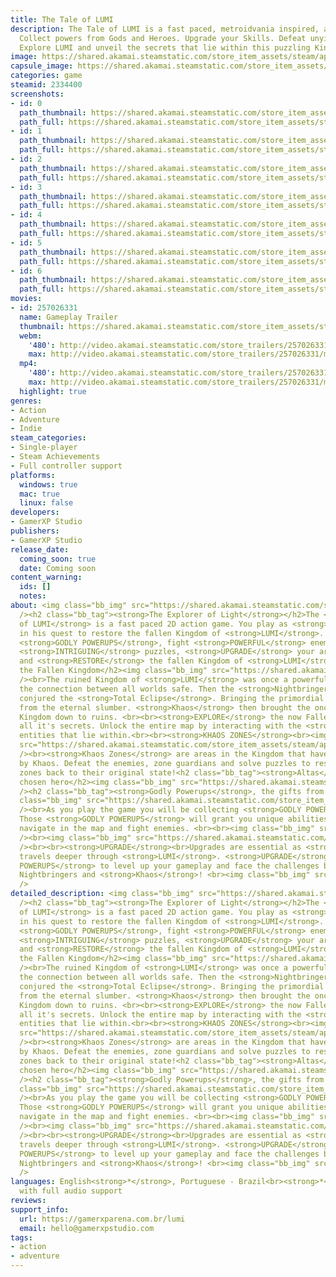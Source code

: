 ```yaml
---
title: The Tale of LUMI
description: The Tale of LUMI is a fast paced, metroidvania inspired, action game.
  Collect powers from Gods and Heroes. Upgrade your Skills. Defeat unyielding enemies.
  Explore LUMI and unveil the secrets that lie within this puzzling Kingdom.
image: https://shared.akamai.steamstatic.com/store_item_assets/steam/apps/2334400/header.jpg?t=1729344981
capsule_image: https://shared.akamai.steamstatic.com/store_item_assets/steam/apps/2334400/capsule_231x87.jpg?t=1729344981
categories: game
steamid: 2334400
screenshots:
- id: 0
  path_thumbnail: https://shared.akamai.steamstatic.com/store_item_assets/steam/apps/2334400/ss_1aaffa1bb1ad69f7f9251516c13e1eec9a9237d5.600x338.jpg?t=1729344981
  path_full: https://shared.akamai.steamstatic.com/store_item_assets/steam/apps/2334400/ss_1aaffa1bb1ad69f7f9251516c13e1eec9a9237d5.1920x1080.jpg?t=1729344981
- id: 1
  path_thumbnail: https://shared.akamai.steamstatic.com/store_item_assets/steam/apps/2334400/ss_45b1eab10fde32222b45ab3d069ca18a8aac911d.600x338.jpg?t=1729344981
  path_full: https://shared.akamai.steamstatic.com/store_item_assets/steam/apps/2334400/ss_45b1eab10fde32222b45ab3d069ca18a8aac911d.1920x1080.jpg?t=1729344981
- id: 2
  path_thumbnail: https://shared.akamai.steamstatic.com/store_item_assets/steam/apps/2334400/ss_713dcf6d97c2a6a79c53a086da98890def6cc822.600x338.jpg?t=1729344981
  path_full: https://shared.akamai.steamstatic.com/store_item_assets/steam/apps/2334400/ss_713dcf6d97c2a6a79c53a086da98890def6cc822.1920x1080.jpg?t=1729344981
- id: 3
  path_thumbnail: https://shared.akamai.steamstatic.com/store_item_assets/steam/apps/2334400/ss_61a851552b4292ad8cf6244b60637ac82ce6f016.600x338.jpg?t=1729344981
  path_full: https://shared.akamai.steamstatic.com/store_item_assets/steam/apps/2334400/ss_61a851552b4292ad8cf6244b60637ac82ce6f016.1920x1080.jpg?t=1729344981
- id: 4
  path_thumbnail: https://shared.akamai.steamstatic.com/store_item_assets/steam/apps/2334400/ss_7fc938a653e874b52bcf2f33b879f55743739dcd.600x338.jpg?t=1729344981
  path_full: https://shared.akamai.steamstatic.com/store_item_assets/steam/apps/2334400/ss_7fc938a653e874b52bcf2f33b879f55743739dcd.1920x1080.jpg?t=1729344981
- id: 5
  path_thumbnail: https://shared.akamai.steamstatic.com/store_item_assets/steam/apps/2334400/ss_71b611afabd25b87dc9c52f1d8eec0319178a97b.600x338.jpg?t=1729344981
  path_full: https://shared.akamai.steamstatic.com/store_item_assets/steam/apps/2334400/ss_71b611afabd25b87dc9c52f1d8eec0319178a97b.1920x1080.jpg?t=1729344981
- id: 6
  path_thumbnail: https://shared.akamai.steamstatic.com/store_item_assets/steam/apps/2334400/ss_961d71ad6977f4f9b4feff8449807198123e13de.600x338.jpg?t=1729344981
  path_full: https://shared.akamai.steamstatic.com/store_item_assets/steam/apps/2334400/ss_961d71ad6977f4f9b4feff8449807198123e13de.1920x1080.jpg?t=1729344981
movies:
- id: 257026331
  name: Gameplay Trailer
  thumbnail: https://shared.akamai.steamstatic.com/store_item_assets/steam/apps/257026331/movie.293x165.jpg?t=1716909125
  webm:
    '480': http://video.akamai.steamstatic.com/store_trailers/257026331/movie480_vp9.webm?t=1716909125
    max: http://video.akamai.steamstatic.com/store_trailers/257026331/movie_max_vp9.webm?t=1716909125
  mp4:
    '480': http://video.akamai.steamstatic.com/store_trailers/257026331/movie480.mp4?t=1716909125
    max: http://video.akamai.steamstatic.com/store_trailers/257026331/movie_max.mp4?t=1716909125
  highlight: true
genres:
- Action
- Adventure
- Indie
steam_categories:
- Single-player
- Steam Achievements
- Full controller support
platforms:
  windows: true
  mac: true
  linux: false
developers:
- GamerXP Studio
publishers:
- GamerXP Studio
release_date:
  coming_soon: true
  date: Coming soon
content_warning:
  ids: []
  notes:
about: <img class="bb_img" src="https://shared.akamai.steamstatic.com/store_item_assets/steam/apps/2334400/extras/lumi_steam_gif_1_2.gif?t=1729344981"
  /><h2 class="bb_tag"><strong>The Explorer of Light</strong></h2>The <strong>Tale
  of LUMI</strong> is a fast paced 2D action game. You play as <strong>Atlas</strong>
  in his quest to restore the fallen Kingdom of <strong>LUMI</strong>. <br><br>Collect
  <strong>GODLY POWERUPS</strong>, fight <strong>POWERFUL</strong> enemies, solve
  <strong>INTRIGUING</strong> puzzles, <strong>UPGRADE</strong> your arsenal and <strong>EXPLORE</strong>
  and <strong>RESTORE</strong> the fallen Kingdom of <strong>LUMI</strong>!<h2 class="bb_tag"><strong>LUMI</strong>,
  the Fallen Kingdom</h2><img class="bb_img" src="https://shared.akamai.steamstatic.com/store_item_assets/steam/apps/2334400/extras/lumi_steam_gif_4.gif?t=1729344981"
  /><br>The ruined Kingdom of <strong>LUMI</strong> was once a powerful Kingdom. Keeping
  the connection between all worlds safe. Then the <strong>Nightbringers</strong>
  conjured the <strong>Total Eclipse</strong>. Bringing the primordial God <strong>Khaos</strong>
  from the eternal slumber. <strong>Khaos</strong> then brought the once powerful
  Kingdom down to ruins. <br><br><strong>EXPLORE</strong> the now Fallen Kingdom and
  all it's secrets. Unlock the entire map by interacting with the <strong>POWERFUL</strong>
  entities that lie within.<br><br><strong>KHAOS ZONES</strong><br><img class="bb_img"
  src="https://shared.akamai.steamstatic.com/store_item_assets/steam/apps/2334400/extras/lumi_steam_gif_11_khaos.gif?t=1729344981"
  /><br><strong>Khaos Zones</strong> are areas in the Kingdom that have been taken
  by Khaos. Defeat the enemies, zone guardians and solve puzzles to restore the infected
  zones back to their original state!<h2 class="bb_tag"><strong>Altas</strong>, the
  chosen hero</h2><img class="bb_img" src="https://shared.akamai.steamstatic.com/store_item_assets/steam/apps/2334400/extras/lumi_steam_gif_9_atlas.gif?t=1729344981"
  /><h2 class="bb_tag"><strong>Godly Powerups</strong>, the gifts from Gods and Heroes</h2><img
  class="bb_img" src="https://shared.akamai.steamstatic.com/store_item_assets/steam/apps/2334400/extras/lumi_steam_gif_3.gif?t=1729344981"
  /><br>As you play the game you will be collecting <strong>GODLY POWERUPS</strong>.
  Those <strong>GODLY POWERUPS</strong> will grant you unique abilities to solve puzzles,
  navigate in the map and fight enemies. <br><br><img class="bb_img" src="https://shared.akamai.steamstatic.com/store_item_assets/steam/apps/2334400/extras/lumi_steam_gif_7.gif?t=1729344981"
  /><br><img class="bb_img" src="https://shared.akamai.steamstatic.com/store_item_assets/steam/apps/2334400/extras/lumi_steam_gif_12_janusorb.gif?t=1729344981"
  /><br><br><strong>UPGRADE</strong><br>Upgrades are essential as <strong>Atlas</strong>
  travels deeper through <strong>LUMI</strong>. <strong>UPGRADE</strong> your <strong>GODLY
  POWERUPS</strong> to level up your gameplay and face the challenges brought by the
  Nightbringers and <strong>Khaos</strong>! <br><img class="bb_img" src="https://shared.akamai.steamstatic.com/store_item_assets/steam/apps/2334400/extras/lumi_steam_gif_2_2.gif?t=1729344981"
  />
detailed_description: <img class="bb_img" src="https://shared.akamai.steamstatic.com/store_item_assets/steam/apps/2334400/extras/lumi_steam_gif_1_2.gif?t=1729344981"
  /><h2 class="bb_tag"><strong>The Explorer of Light</strong></h2>The <strong>Tale
  of LUMI</strong> is a fast paced 2D action game. You play as <strong>Atlas</strong>
  in his quest to restore the fallen Kingdom of <strong>LUMI</strong>. <br><br>Collect
  <strong>GODLY POWERUPS</strong>, fight <strong>POWERFUL</strong> enemies, solve
  <strong>INTRIGUING</strong> puzzles, <strong>UPGRADE</strong> your arsenal and <strong>EXPLORE</strong>
  and <strong>RESTORE</strong> the fallen Kingdom of <strong>LUMI</strong>!<h2 class="bb_tag"><strong>LUMI</strong>,
  the Fallen Kingdom</h2><img class="bb_img" src="https://shared.akamai.steamstatic.com/store_item_assets/steam/apps/2334400/extras/lumi_steam_gif_4.gif?t=1729344981"
  /><br>The ruined Kingdom of <strong>LUMI</strong> was once a powerful Kingdom. Keeping
  the connection between all worlds safe. Then the <strong>Nightbringers</strong>
  conjured the <strong>Total Eclipse</strong>. Bringing the primordial God <strong>Khaos</strong>
  from the eternal slumber. <strong>Khaos</strong> then brought the once powerful
  Kingdom down to ruins. <br><br><strong>EXPLORE</strong> the now Fallen Kingdom and
  all it's secrets. Unlock the entire map by interacting with the <strong>POWERFUL</strong>
  entities that lie within.<br><br><strong>KHAOS ZONES</strong><br><img class="bb_img"
  src="https://shared.akamai.steamstatic.com/store_item_assets/steam/apps/2334400/extras/lumi_steam_gif_11_khaos.gif?t=1729344981"
  /><br><strong>Khaos Zones</strong> are areas in the Kingdom that have been taken
  by Khaos. Defeat the enemies, zone guardians and solve puzzles to restore the infected
  zones back to their original state!<h2 class="bb_tag"><strong>Altas</strong>, the
  chosen hero</h2><img class="bb_img" src="https://shared.akamai.steamstatic.com/store_item_assets/steam/apps/2334400/extras/lumi_steam_gif_9_atlas.gif?t=1729344981"
  /><h2 class="bb_tag"><strong>Godly Powerups</strong>, the gifts from Gods and Heroes</h2><img
  class="bb_img" src="https://shared.akamai.steamstatic.com/store_item_assets/steam/apps/2334400/extras/lumi_steam_gif_3.gif?t=1729344981"
  /><br>As you play the game you will be collecting <strong>GODLY POWERUPS</strong>.
  Those <strong>GODLY POWERUPS</strong> will grant you unique abilities to solve puzzles,
  navigate in the map and fight enemies. <br><br><img class="bb_img" src="https://shared.akamai.steamstatic.com/store_item_assets/steam/apps/2334400/extras/lumi_steam_gif_7.gif?t=1729344981"
  /><br><img class="bb_img" src="https://shared.akamai.steamstatic.com/store_item_assets/steam/apps/2334400/extras/lumi_steam_gif_12_janusorb.gif?t=1729344981"
  /><br><br><strong>UPGRADE</strong><br>Upgrades are essential as <strong>Atlas</strong>
  travels deeper through <strong>LUMI</strong>. <strong>UPGRADE</strong> your <strong>GODLY
  POWERUPS</strong> to level up your gameplay and face the challenges brought by the
  Nightbringers and <strong>Khaos</strong>! <br><img class="bb_img" src="https://shared.akamai.steamstatic.com/store_item_assets/steam/apps/2334400/extras/lumi_steam_gif_2_2.gif?t=1729344981"
  />
languages: English<strong>*</strong>, Portuguese - Brazil<br><strong>*</strong>languages
  with full audio support
reviews:
support_info:
  url: https://gamerxparena.com.br/lumi
  email: hello@gamerxpstudio.com
tags:
- action
- adventure
---
```


